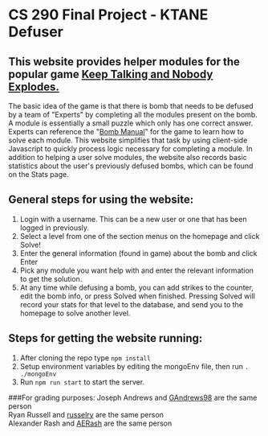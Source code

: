 # CS 290 Final Project - KTANE Defuser

## This website provides helper modules for the popular game [Keep Talking and Nobody Explodes.](https://keeptalkinggame.com/)
The basic idea of the game is that there is bomb that needs to be defused by a team of "Experts" by completing all the modules present on the bomb. A module is essentially a small puzzle which only has one correct answer. Experts can reference the "[Bomb Manual](http://www.bombmanual.com/)" for the game to learn how to solve each module. This website simplifies that task by using client-side Javascript to quickly process logic necessary for completing a module. In addition to helping a user solve modules, the website also records basic statistics about the user's previously defused bombs, which can be found on the Stats page.

## General steps for using the website:
1. Login with a username. This can be a new user or one that has been logged in previously.
2. Select a level from one of the section menus on the homepage and click Solve!
3. Enter the general information (found in game) about the bomb and click Enter
4. Pick any module you want help with and enter the relevant information to get the solution.
5. At any time while defusing a bomb, you can add strikes to the counter, edit the bomb info, or press Solved when finished. Pressing Solved will record your stats for that level to the database, and send you to the homepage to solve another level.

## Steps for getting the website running:
1. After cloning the repo type ```npm install```
2. Setup environment variables by editing the mongoEnv file, then run ```. ./mongoEnv```
3. Run ```npm run start``` to start the server.

###For grading purposes:
Joseph Andrews and [GAndrews98](https://github.com/GAndrews98) are the same person  
Ryan Russell and [russelry](https://github.com/russelry) are the same person  
Alexander Rash and [AERash](https://github.com/AERash) are the same person  
